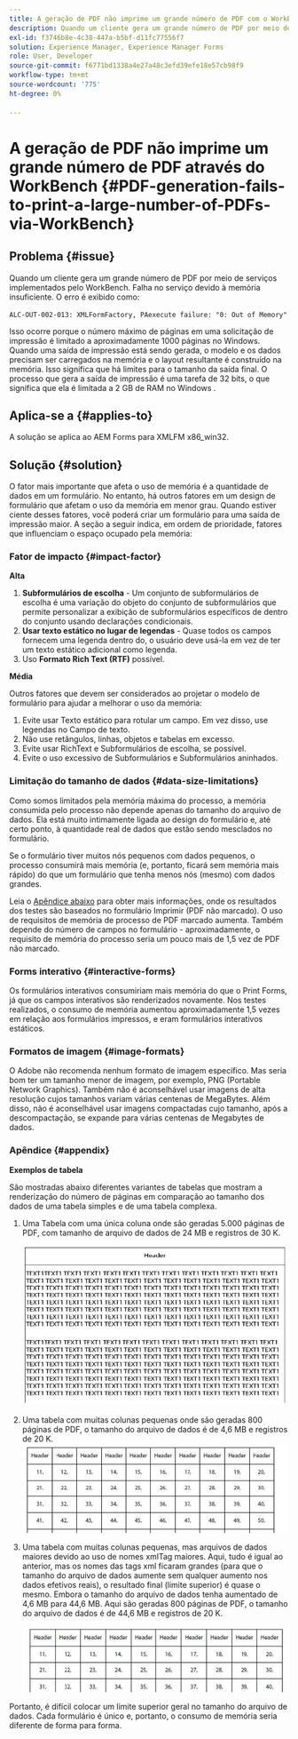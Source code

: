 ```yaml
---
title: A geração de PDF não imprime um grande número de PDF com o WorkBench
description: Quando um cliente gera um grande número de PDF por meio de serviços implementados pelo WorkBench, ocorre uma falha no serviço de impressão.
exl-id: f3746b8e-4c38-447a-b5bf-d11fc77556f7
solution: Experience Manager, Experience Manager Forms
role: User, Developer
source-git-commit: f6771bd1338a4e27a48c3efd39efe18e57cb98f9
workflow-type: tm+mt
source-wordcount: '775'
ht-degree: 0%

---
```


# A geração de PDF não imprime um grande número de PDF através do WorkBench {#PDF-generation-fails-to-print-a-large-number-of-PDFs-via-WorkBench}

## Problema {#issue}

Quando um cliente gera um grande número de PDF por meio de serviços implementados pelo WorkBench. Falha no serviço devido à memória insuficiente. O erro é exibido como:

`ALC-OUT-002-013: XMLFormFactory, PAexecute failure: "0: Out of Memory"`

<!-- Attached is a simplified template (BollatoRiservatiLandscape_table_simple.xdp) that simulates the problem.
Using the Designer, if we associate the template "BollatoRiservatiLandscape_table_semplice.xdp" with the XML file "BollatoRiservati.xml" during the generation of the pdf, the process comes to occupy 1.6 Gb of RAM. On the server side, with the complete template, the pdf generation process breaks down, occupying 2 GB of RAM.-->

Isso ocorre porque o número máximo de páginas em uma solicitação de impressão é limitado a aproximadamente 1000 páginas no Windows. Quando uma saída de impressão está sendo gerada, o modelo e os dados precisam ser carregados na memória e o layout resultante é construído na memória. Isso significa que há limites para o tamanho da saída final. O processo que gera a saída de impressão é uma tarefa de 32 bits, o que significa que ela é limitada a 2 GB de RAM no Windows <!--and 4 GB on UNIX-->.

## Aplica-se a {#applies-to}

A solução se aplica ao AEM Forms <!--JEE Server and AEM Forms on OSGi Server--> para XMLFM x86_win32.

## Solução {#solution}

O fator mais importante que afeta o uso de memória é a quantidade de dados em um formulário. No entanto, há outros fatores em um design de formulário que afetam o uso da memória em menor grau. Quando estiver ciente desses fatores, você poderá criar um formulário para uma saída de impressão maior. A seção a seguir indica, em ordem de prioridade, fatores que influenciam o espaço ocupado pela memória:

### Fator de impacto {#impact-factor}

**Alta**

1. **Subformulários de escolha** - Um conjunto de subformulários de escolha é uma variação do objeto do conjunto de subformulários que permite personalizar a exibição de subformulários específicos de dentro do conjunto usando declarações condicionais.
1. **Usar texto estático no lugar de legendas** - Quase todos os campos fornecem uma legenda dentro do, o usuário deve usá-la em vez de ter um texto estático adicional como legenda.
1. Uso **Formato Rich Text (RTF)** possível.

**Média**

Outros fatores que devem ser considerados ao projetar o modelo de formulário para ajudar a melhorar o uso da memória:

1. Evite usar Texto estático para rotular um campo. Em vez disso, use legendas no Campo de texto.
2. Não use retângulos, linhas, objetos e tabelas em excesso.
3. Evite usar RichText e Subformulários de escolha, se possível.
4. Evite o uso excessivo de Subformulários e Subformulários aninhados.

### Limitação do tamanho de dados {#data-size-limitations}

Como somos limitados pela memória máxima do processo, a memória consumida pelo processo não depende apenas do tamanho do arquivo de dados. Ela está muito intimamente ligada ao design do formulário e, até certo ponto, à quantidade real de dados que estão sendo mesclados no formulário.

Se o formulário tiver muitos nós pequenos com dados pequenos, o processo consumirá mais memória (e, portanto, ficará sem memória mais rápido) do que um formulário que tenha menos nós (mesmo) com dados grandes.

Leia o [Apêndice abaixo](#appendix) para obter mais informações, onde os resultados dos testes são baseados no formulário Imprimir (PDF não marcado). O uso de requisitos de memória de processo de PDF marcado aumenta. Também depende do número de campos no formulário - aproximadamente, o requisito de memória do processo seria um pouco mais de 1,5 vez de PDF não marcado.

### Forms interativo {#interactive-forms}

Os formulários interativos consumiriam mais memória do que o Print Forms, já que os campos interativos são renderizados novamente. Nos testes realizados, o consumo de memória aumentou aproximadamente 1,5 vezes em relação aos formulários impressos, e eram formulários interativos estáticos.

### Formatos de imagem {#image-formats}

O Adobe não recomenda nenhum formato de imagem específico. Mas seria bom ter um tamanho menor de imagem, por exemplo, PNG (Portable Network Graphics). Também não é aconselhável usar imagens de alta resolução cujos tamanhos variam várias centenas de MegaBytes. Além disso, não é aconselhável usar imagens compactadas cujo tamanho, após a descompactação, se expande para várias centenas de Megabytes de dados.

### Apêndice {#appendix}

**Exemplos de tabela**

São mostradas abaixo diferentes variantes de tabelas que mostram a renderização do número de páginas em comparação ao tamanho dos dados de uma tabela simples e de uma tabela complexa.

1. Uma Tabela com uma única coluna onde são geradas 5.000 páginas de PDF, com tamanho de arquivo de dados de 24 MB e registros de 30 K.

   ![table_single_column](/help/forms/using/assets/table_single_column.png)

1. Uma tabela com muitas colunas pequenas onde são geradas 800 páginas de PDF, o tamanho do arquivo de dados é de 4,6 MB e registros de 20 K.
   ![table_many_small_columns](/help/forms/using/assets/table_many_small_columns.png)

1. Uma tabela com muitas colunas pequenas, mas arquivos de dados maiores devido ao uso de nomes xmlTag maiores.
Aqui, tudo é igual ao anterior, mas os nomes das tags xml ficaram grandes (para que o tamanho do arquivo de dados aumente sem qualquer aumento nos dados efetivos reais), o resultado final (limite superior) é quase o mesmo. Embora o tamanho do arquivo de dados tenha aumentado de 4,6 MB para 44,6 MB. Aqui são geradas 800 páginas de PDF, o tamanho do arquivo de dados é de 44,6 MB e registros de 20 K.

   ![table_greater_xml_tagname](/help/forms/using/assets/table_bigger_xml_tagname.png)

Portanto, é difícil colocar um limite superior geral no tamanho do arquivo de dados. Cada formulário é único e, portanto, o consumo de memória seria diferente de forma para forma.
